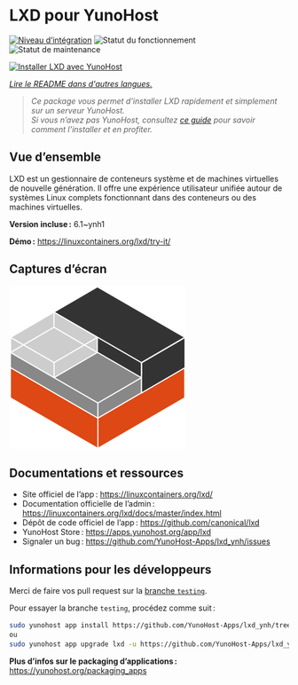 <!--
Nota bene : ce README est automatiquement généré par <https://github.com/YunoHost/apps/tree/master/tools/readme_generator>
Il NE doit PAS être modifié à la main.
-->

# LXD pour YunoHost

[![Niveau d’intégration](https://dash.yunohost.org/integration/lxd.svg)](https://ci-apps.yunohost.org/ci/apps/lxd/) ![Statut du fonctionnement](https://ci-apps.yunohost.org/ci/badges/lxd.status.svg) ![Statut de maintenance](https://ci-apps.yunohost.org/ci/badges/lxd.maintain.svg)

[![Installer LXD avec YunoHost](https://install-app.yunohost.org/install-with-yunohost.svg)](https://install-app.yunohost.org/?app=lxd)

*[Lire le README dans d'autres langues.](./ALL_README.md)*

> *Ce package vous permet d’installer LXD rapidement et simplement sur un serveur YunoHost.*  
> *Si vous n’avez pas YunoHost, consultez [ce guide](https://yunohost.org/install) pour savoir comment l’installer et en profiter.*

## Vue d’ensemble

LXD est un gestionnaire de conteneurs système et de machines virtuelles de nouvelle génération. Il offre une expérience utilisateur unifiée autour de systèmes Linux complets fonctionnant dans des conteneurs ou des machines virtuelles.


**Version incluse :** 6.1~ynh1

**Démo :** <https://linuxcontainers.org/lxd/try-it/>

## Captures d’écran

![Capture d’écran de LXD](./doc/screenshots/LXD-logo.png)

## Documentations et ressources

- Site officiel de l’app : <https://linuxcontainers.org/lxd/>
- Documentation officielle de l’admin : <https://linuxcontainers.org/lxd/docs/master/index.html>
- Dépôt de code officiel de l’app : <https://github.com/canonical/lxd>
- YunoHost Store : <https://apps.yunohost.org/app/lxd>
- Signaler un bug : <https://github.com/YunoHost-Apps/lxd_ynh/issues>

## Informations pour les développeurs

Merci de faire vos pull request sur la [branche `testing`](https://github.com/YunoHost-Apps/lxd_ynh/tree/testing).

Pour essayer la branche `testing`, procédez comme suit :

```bash
sudo yunohost app install https://github.com/YunoHost-Apps/lxd_ynh/tree/testing --debug
ou
sudo yunohost app upgrade lxd -u https://github.com/YunoHost-Apps/lxd_ynh/tree/testing --debug
```

**Plus d’infos sur le packaging d’applications :** <https://yunohost.org/packaging_apps>
